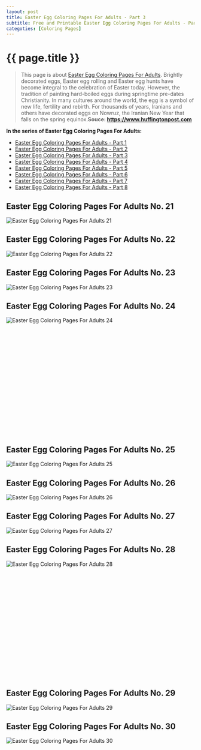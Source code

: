 ```yaml
---
layout: post
title: Easter Egg Coloring Pages For Adults - Part 3
subtitle: Free and Printable Easter Egg Coloring Pages For Adults - Part 3
categoties: [Coloring Pages]
---
```

{{ page.title }}
================
> This page is about [Easter Egg Coloring Pages For Adults](https://hoanghabelle.github.io/). Brightly decorated eggs, Easter egg rolling and Easter egg hunts have become integral to the celebration of Easter today. However, the tradition of painting hard-boiled eggs during springtime pre-dates Christianity. In many cultures around the world, the egg is a symbol of new life, fertility and rebirth. For thousands of years, Iranians and others have decorated eggs on Nowruz, the Iranian New Year that falls on the spring equinox.__Souce: https://www.huffingtonpost.com__

**In the series of Easter Egg Coloring Pages For Adults:**

* [Easter Egg Coloring Pages For Adults - Part 1](https://hoanghabelle.github.io/2017/11/17/Easter-Egg-Coloring-Pages-For-Adults-part-1.html)
* [Easter Egg Coloring Pages For Adults - Part 2](https://hoanghabelle.github.io/2017/11/17/Easter-Egg-Coloring-Pages-For-Adults-part-2.html)
* [Easter Egg Coloring Pages For Adults - Part 3](https://hoanghabelle.github.io/2017/11/17/Easter-Egg-Coloring-Pages-For-Adults-part-3.html)
* [Easter Egg Coloring Pages For Adults - Part 4](https://hoanghabelle.github.io/2017/11/17/Easter-Egg-Coloring-Pages-For-Adults-part-4.html)
* [Easter Egg Coloring Pages For Adults - Part 5](https://hoanghabelle.github.io/2017/11/17/Easter-Egg-Coloring-Pages-For-Adults-part-5.html)
* [Easter Egg Coloring Pages For Adults - Part 6](https://hoanghabelle.github.io/2017/11/17/Easter-Egg-Coloring-Pages-For-Adults-part-6.html)
* [Easter Egg Coloring Pages For Adults - Part 7](https://hoanghabelle.github.io/2017/11/17/Easter-Egg-Coloring-Pages-For-Adults-part-7.html)
* [Easter Egg Coloring Pages For Adults - Part 8](https://hoanghabelle.github.io/2017/11/17/Easter-Egg-Coloring-Pages-For-Adults-part-8.html)
## Easter Egg Coloring Pages For Adults No. 21
![Easter Egg Coloring Pages For Adults 21](https://hoanghabelle.github.io/img2/Easter-Egg-Coloring-Pages-For-Adults%20(21).jpg "Easter Egg Coloring Pages For Adults 21")

## Easter Egg Coloring Pages For Adults No. 22
![Easter Egg Coloring Pages For Adults 22](https://hoanghabelle.github.io/img2/Easter-Egg-Coloring-Pages-For-Adults%20(22).jpg "Easter Egg Coloring Pages For Adults 22")

## Easter Egg Coloring Pages For Adults No. 23
![Easter Egg Coloring Pages For Adults 23](https://hoanghabelle.github.io/img2/Easter-Egg-Coloring-Pages-For-Adults%20(23).jpg "Easter Egg Coloring Pages For Adults 23")

## Easter Egg Coloring Pages For Adults No. 24
![Easter Egg Coloring Pages For Adults 24](https://hoanghabelle.github.io/img2/Easter-Egg-Coloring-Pages-For-Adults%20(24).jpg "Easter Egg Coloring Pages For Adults 24")

<script async src="//pagead2.googlesyndication.com/pagead/js/adsbygoogle.js"></script><!-- Texxtonly --><ins class="adsbygoogle" style="display:inline-block;width:336px;height:280px" data-ad-client="ca-pub-6753140515841889" data-ad-slot="3207852233"></ins><script>(adsbygoogle = window.adsbygoogle || []).push({}); </script>

## Easter Egg Coloring Pages For Adults No. 25
![Easter Egg Coloring Pages For Adults 25](https://hoanghabelle.github.io/img2/Easter-Egg-Coloring-Pages-For-Adults%20(25).jpg "Easter Egg Coloring Pages For Adults 25")

## Easter Egg Coloring Pages For Adults No. 26
![Easter Egg Coloring Pages For Adults 26](https://hoanghabelle.github.io/img2/Easter-Egg-Coloring-Pages-For-Adults%20(26).jpg "Easter Egg Coloring Pages For Adults 26")

## Easter Egg Coloring Pages For Adults No. 27
![Easter Egg Coloring Pages For Adults 27](https://hoanghabelle.github.io/img2/Easter-Egg-Coloring-Pages-For-Adults%20(27).jpg "Easter Egg Coloring Pages For Adults 27")

## Easter Egg Coloring Pages For Adults No. 28
![Easter Egg Coloring Pages For Adults 28](https://hoanghabelle.github.io/img2/Easter-Egg-Coloring-Pages-For-Adults%20(28).jpg "Easter Egg Coloring Pages For Adults 28")

<script async src="//pagead2.googlesyndication.com/pagead/js/adsbygoogle.js"></script><!-- Texxtonly --><ins class="adsbygoogle" style="display:inline-block;width:336px;height:280px" data-ad-client="ca-pub-6753140515841889" data-ad-slot="3207852233"></ins><script>(adsbygoogle = window.adsbygoogle || []).push({}); </script>

## Easter Egg Coloring Pages For Adults No. 29
![Easter Egg Coloring Pages For Adults 29](https://hoanghabelle.github.io/img2/Easter-Egg-Coloring-Pages-For-Adults%20(29).jpg "Easter Egg Coloring Pages For Adults 29")

## Easter Egg Coloring Pages For Adults No. 30
![Easter Egg Coloring Pages For Adults 30](https://hoanghabelle.github.io/img2/Easter-Egg-Coloring-Pages-For-Adults%20(30).jpg "Easter Egg Coloring Pages For Adults 30")

